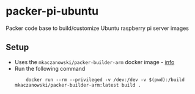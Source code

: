 # packer-pi-ubuntu

Packer code base to build/customize Ubuntu raspberry pi server images

## Setup

- Uses the `mkaczanowski/packer-builder-arm` docker image - [info](https://github.com/mkaczanowski/packer-builder-arm)
- Run the following command
    ```shell
        docker run --rm --privileged -v /dev:/dev -v $(pwd):/build mkaczanowski/packer-builder-arm:latest build .
    ```
